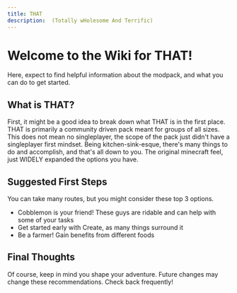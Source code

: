 ```yaml
---
title: THAT
description:  (Totally wHolesome And Terrific)
---
```

# Welcome to the Wiki for THAT!

Here, expect to find helpful information about the modpack, and what you can do to get started.

## What is THAT?

First, it might be a good idea to break down what THAT is in the first place. THAT is primarily a community driven pack meant for groups of all sizes. This does not mean no singleplayer, the scope of the pack just didn't have a singleplayer first mindset. Being kitchen-sink-esque, there's many things to do and accomplish, and that's all down to you. The original minecraft feel, just WIDELY expanded the options you have.

## Suggested First Steps

You can take many routes, but you might consider these top 3 options.
- Cobblemon is your friend! These guys are ridable and can help with some of your tasks
- Get started early with Create, as many things surround it
- Be a farmer! Gain benefits from different foods

## Final Thoughts

Of course, keep in mind you shape your adventure. Future changes may change these recommendations. Check back frequently!